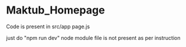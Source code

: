 # Maktub_Homepage
Code is present in src/app page.js

just do "npm run dev"
node module file is not present as per instruction
